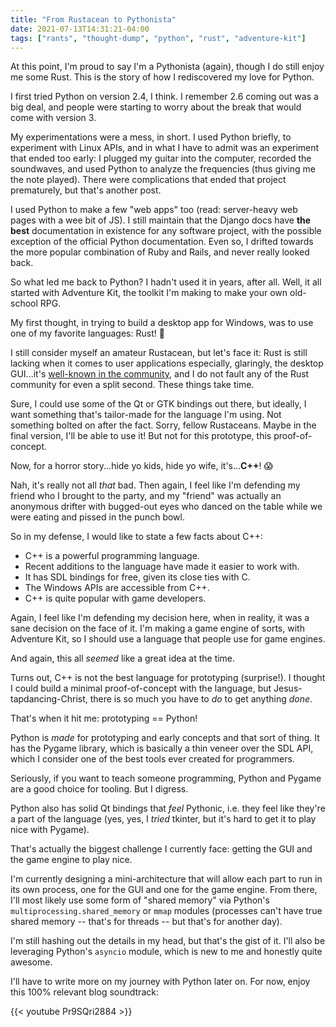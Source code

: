 ```yaml
---
title: "From Rustacean to Pythonista"
date: 2021-07-13T14:31:21-04:00
tags: ["rants", "thought-dump", "python", "rust", "adventure-kit"]
---
```


At this point, I'm proud to say I'm a Pythonista (again), though I do still enjoy me some Rust. This is the story of how I rediscovered my love for Python.

I first tried Python on version 2.4, I think. I remember 2.6 coming out was a big deal, and people were starting to worry about the break that would come with version 3.

My experimentations were a mess, in short. I used Python briefly, to experiment with Linux APIs, and in what I have to admit was an experiment that ended too early: I plugged my guitar into the computer, recorded the soundwaves, and used Python to analyze the frequencies (thus giving me the note played). There were complications that ended that project prematurely, but that's another post.

I used Python to make a few "web apps" too (read: server-heavy web pages with a wee bit of JS). I still maintain that the Django docs have **the best** documentation in existence for any software project, with the possible exception of the official Python documentation. Even so, I drifted towards the more popular combination of Ruby and Rails, and never really looked back.

So what led me back to Python? I hadn't used it in years, after all. Well, it all started with Adventure Kit, the toolkit I'm making to make your own old-school RPG.

My first thought, in trying to build a desktop app for Windows, was to use one of my favorite languages: Rust! 🦀

I still consider myself an amateur Rustacean, but let's face it: Rust is still lacking when it comes to user applications especially, glaringly, the desktop GUI...it's [well-known in the community](https://www.areweguiyet.com/), and I do not fault any of the Rust community for even a split second. These things take time.

Sure, I could use some of the Qt or GTK bindings out there, but ideally, I want something that's tailor-made for the language I'm using. Not something bolted on after the fact. Sorry, fellow Rustaceans. Maybe in the final version, I'll be able to use it! But not for this prototype, this proof-of-concept.

Now, for a horror story...hide yo kids, hide yo wife, it's...**C++**! 😱

Nah, it's really not all _that_ bad. Then again, I feel like I'm defending my friend who I brought to the party, and my "friend" was actually an anonymous drifter with bugged-out eyes who danced on the table while we were eating and pissed in the punch bowl.

So in my defense, I would like to state a few facts about C++:

- C++ is a powerful programming language.
- Recent additions to the language have made it easier to work with.
- It has SDL bindings for free, given its close ties with C.
- The Windows APIs are accessible from C++.
- C++ is quite popular with game developers.

Again, I feel like I'm defending my decision here, when in reality, it was a sane decision on the face of it. I'm making a game engine of sorts, with Adventure Kit, so I should use a language that people use for game engines.

And again, this all _seemed_ like a great idea at the time.

Turns out, C++ is not the best language for prototyping (surprise!). I thought I could build a minimal proof-of-concept with the language, but Jesus-tapdancing-Christ, there is so much you have to _do_ to get anything _done_.

That's when it hit me: prototyping == Python!

Python is _made_ for prototyping and early concepts and that sort of thing. It has the Pygame library, which is basically a thin veneer over the SDL API, which I consider one of the best tools ever created for programmers.

Seriously, if you want to teach someone programming, Python and Pygame are a good choice for tooling. But I digress.

Python also has solid Qt bindings that _feel_ Pythonic, i.e. they feel like they're a part of the language (yes, yes, I _tried_ tkinter, but it's hard to get it to play nice with Pygame).

That's actually the biggest challenge I currently face: getting the GUI and the game engine to play nice.

I'm currently designing a mini-architecture that will allow each part to run in its own process, one for the GUI and one for the game engine. From there, I'll most likely use some form of "shared memory" via Python's `multiprocessing.shared_memory` or `mmap` modules (processes can't have true shared memory -- that's for threads -- but that's for another day).

I'm still hashing out the details in my head, but that's the gist of it. I'll also be leveraging Python's `asyncio` module, which is new to me and honestly quite awesome.

I'll have to write more on my journey with Python later on. For now, enjoy this 100% relevant blog soundtrack:

{{< youtube Pr9SQri2884 >}}
